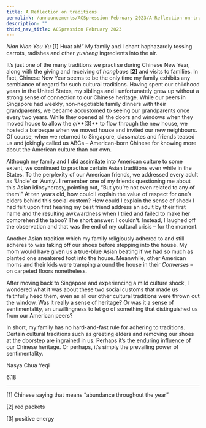 ```yaml
---
title: A Reflection on traditions
permalink: /announcements/ACSpression-February-2023/A-Reflection-on-traditions/
description: ""
third_nav_title: ACSpression February 2023
---
```


*Nian Nian You Yu* **[1]** Huat ah!” My family and I chant haphazardly tossing carrots, radishes and other _yusheng_ ingredients into the air.

It’s just one of the many traditions we practise during Chinese New Year, along with the giving and receiving of *hongbaos* **[2]** and visits to families. In fact, Chinese New Year seems to be the only time my family exhibits any semblance of regard for such cultural traditions. Having spent our childhood years in the United States, my siblings and I unfortunately grew up without a strong sense of connection to our Chinese heritage. While our peers in Singapore had weekly, non-negotiable family dinners with their grandparents, we became accustomed to seeing our grandparents once every two years. While they opened all the doors and windows when they moved house to allow the *qi***[3]** to flow through the new house, we hosted a barbeque when we moved house and invited our new neighbours. Of course, when we returned to Singapore, classmates and friends teased us and jokingly called us ABCs – American-born Chinese for knowing more about the American culture than our own.

Although my family and I did assimilate into American culture to some extent, we continued to practise certain Asian traditions even while in the States. To the perplexity of our American friends, we addressed every adult as ‘Uncle’ or ‘Aunty’. I remember one of my friends questioning me about this Asian idiosyncrasy, pointing out, “But you’re not even related to any of them!” At ten years old, how could I explain the value of respect for one’s elders behind this social custom? How could I explain the sense of shock I had felt upon first hearing my best friend address an adult by their first name and the resulting awkwardness when I tried and failed to make her comprehend the taboo? The short answer: I couldn’t. Instead, I laughed off the observation and that was the end of my cultural crisis – for the moment.

Another Asian tradition which my family religiously adhered to and still adheres to was taking off our shoes before stepping into the house. My mom would have given us a true-blue Asian beating if we had so much as planted one sneakered foot into the house. Meanwhile, other American moms and their kids were tramping around the house in their _Converses_ – on carpeted floors nonetheless.

After moving back to Singapore and experiencing a mild culture shock, I wondered what it was about these two social customs that made us faithfully heed them, even as all our other cultural traditions were thrown out the window. Was it really a sense of heritage? Or was it a sense of sentimentality, an unwillingness to let go of something that distinguished us from our American peers?

In short, my family has no hard-and-fast rule for adhering to traditions. Certain cultural traditions such as greeting elders and removing our shoes at the doorstep are ingrained in us. Perhaps it’s the enduring influence of our Chinese heritage. Or perhaps, it’s simply the prevailing power of sentimentality.

Nasya Chua Yeqi

6.18

* * *

[1] Chinese saying that means “abundance throughout the year”

[2] red packets

[3] positive energy